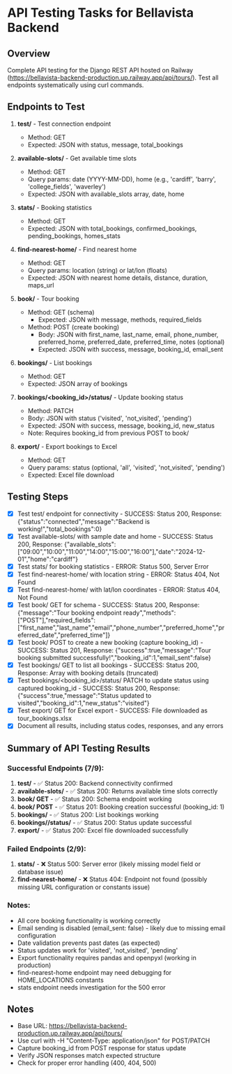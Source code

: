 # API Testing Tasks for Bellavista Backend

## Overview
Complete API testing for the Django REST API hosted on Railway (https://bellavista-backend-production.up.railway.app/api/tours/). Test all endpoints systematically using curl commands.

## Endpoints to Test
1. **test/** - Test connection endpoint
   - Method: GET
   - Expected: JSON with status, message, total_bookings

2. **available-slots/** - Get available time slots
   - Method: GET
   - Query params: date (YYYY-MM-DD), home (e.g., 'cardiff', 'barry', 'college_fields', 'waverley')
   - Expected: JSON with available_slots array, date, home

3. **stats/** - Booking statistics
   - Method: GET
   - Expected: JSON with total_bookings, confirmed_bookings, pending_bookings, homes_stats

4. **find-nearest-home/** - Find nearest home
   - Method: GET
   - Query params: location (string) or lat/lon (floats)
   - Expected: JSON with nearest home details, distance, duration, maps_url

5. **book/** - Tour booking
   - Method: GET (schema)
     - Expected: JSON with message, methods, required_fields
   - Method: POST (create booking)
     - Body: JSON with first_name, last_name, email, phone_number, preferred_home, preferred_date, preferred_time, notes (optional)
     - Expected: JSON with success, message, booking_id, email_sent

6. **bookings/** - List bookings
   - Method: GET
   - Expected: JSON array of bookings

7. **bookings/<booking_id>/status/** - Update booking status
   - Method: PATCH
   - Body: JSON with status ('visited', 'not_visited', 'pending')
   - Expected: JSON with success, message, booking_id, new_status
   - Note: Requires booking_id from previous POST to book/

8. **export/** - Export bookings to Excel
   - Method: GET
   - Query params: status (optional, 'all', 'visited', 'not_visited', 'pending')
   - Expected: Excel file download

## Testing Steps
- [x] Test test/ endpoint for connectivity - SUCCESS: Status 200, Response: {"status":"connected","message":"Backend is working!","total_bookings":0}
- [x] Test available-slots/ with sample date and home - SUCCESS: Status 200, Response: {"available_slots":["09:00","10:00","11:00","14:00","15:00","16:00"],"date":"2024-12-01","home":"cardiff"}
- [x] Test stats/ for booking statistics - ERROR: Status 500, Server Error
- [x] Test find-nearest-home/ with location string - ERROR: Status 404, Not Found
- [x] Test find-nearest-home/ with lat/lon coordinates - ERROR: Status 404, Not Found
- [x] Test book/ GET for schema - SUCCESS: Status 200, Response: {"message":"Tour booking endpoint ready","methods":["POST"],"required_fields":["first_name","last_name","email","phone_number","preferred_home","preferred_date","preferred_time"]}
- [x] Test book/ POST to create a new booking (capture booking_id) - SUCCESS: Status 201, Response: {"success":true,"message":"Tour booking submitted successfully!","booking_id":1,"email_sent":false}
- [x] Test bookings/ GET to list all bookings - SUCCESS: Status 200, Response: Array with booking details (truncated)
- [x] Test bookings/<booking_id>/status/ PATCH to update status using captured booking_id - SUCCESS: Status 200, Response: {"success":true,"message":"Status updated to visited","booking_id":1,"new_status":"visited"}
- [x] Test export/ GET for Excel export - SUCCESS: File downloaded as tour_bookings.xlsx
- [x] Document all results, including status codes, responses, and any errors

## Summary of API Testing Results

### Successful Endpoints (7/9):
1. **test/** - ✅ Status 200: Backend connectivity confirmed
2. **available-slots/** - ✅ Status 200: Returns available time slots correctly
3. **book/ GET** - ✅ Status 200: Schema endpoint working
4. **book/ POST** - ✅ Status 201: Booking creation successful (booking_id: 1)
5. **bookings/** - ✅ Status 200: List bookings working
6. **bookings/<id>/status/** - ✅ Status 200: Status update successful
7. **export/** - ✅ Status 200: Excel file downloaded successfully

### Failed Endpoints (2/9):
1. **stats/** - ❌ Status 500: Server error (likely missing model field or database issue)
2. **find-nearest-home/** - ❌ Status 404: Endpoint not found (possibly missing URL configuration or constants issue)

### Notes:
- All core booking functionality is working correctly
- Email sending is disabled (email_sent: false) - likely due to missing email configuration
- Date validation prevents past dates (as expected)
- Status updates work for 'visited', 'not_visited', 'pending'
- Export functionality requires pandas and openpyxl (working in production)
- find-nearest-home endpoint may need debugging for HOME_LOCATIONS constants
- stats endpoint needs investigation for the 500 error

## Notes
- Base URL: https://bellavista-backend-production.up.railway.app/api/tours/
- Use curl with -H "Content-Type: application/json" for POST/PATCH
- Capture booking_id from POST response for status update
- Verify JSON responses match expected structure
- Check for proper error handling (400, 404, 500)
